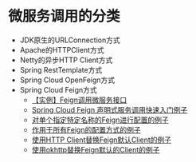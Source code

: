 # 微服务调用的分类

* JDK原生的URLConnection方式
* Apache的HTTPClient方式
* Netty的异步HTTP Client方式
* Spring RestTemplate方式
* Spring Cloud OpenFeign方式
* Spring Cloud Feign方式
  * [【实例】Feign调用微服务接口](https://weread.qq.com/web/reader/f6732e8071dbddd6f674178k33e3289021c33e75ff09694)
  * [Spring Cloud Feign 声明式服务调用快速入门例子](https://mrbird.cc/Spring-Cloud-Feign.html)
  * [对单个指定特定名称的Feign进行配置的例子](https://weread.qq.com/web/reader/71d32370716443e271df020k33e3289021c33e75ff09694)
  * [作用于所有Feign的配置方式的例子 ](https://weread.qq.com/web/reader/71d32370716443e271df020k33e3289021c33e75ff09694)
  * [使用HTTP Client替换Feign默认Client的例子](https://weread.qq.com/web/reader/71d32370716443e271df020k6ea321b021d6ea9ab1ba605)
  * [使用okhttp替换Feign默认的Client的例子](https://weread.qq.com/web/reader/71d32370716443e271df020k6ea321b021d6ea9ab1ba605) 
